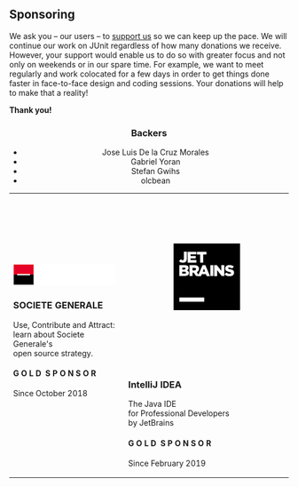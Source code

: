## Sponsoring

We ask you – our users – to [support us](https://steadyhq.com/en/junit) so we can keep up the pace.
We will continue our work on JUnit regardless of how many donations we receive.
However, your support would enable us to do so with greater focus and not only on weekends or in our spare time.
For example, we want to meet regularly and work colocated for a few days in order to get things done faster in face-to-face design and coding sessions.
Your donations will help to make that a reality!

**Thank you!**

<div align="center">
 <table style="width:100%">
 <tr>
 <td>
  <div class="card" onclick="location.href='https://www.societegenerale.com/en/digital-and-innovation/tech-culture-it';">
    <div class="card-image">
      <img src="assets/img/sponsor-logo-SocieteGenerale.png" alt="SOCIETE GENERALE">
    </div>
    <div class="card-center">
      <h3>SOCIETE GENERALE</h3>
      <p>
        Use, Contribute and Attract:<br>
        learn about Societe Generale's<br>
        open source strategy.
      </p>
    </div>
    <div class="card-bottom">
      <h4>G O L D&nbsp;&nbsp;S P O N S O R</h4>
      <p>Since October 2018</p>
    </div>    
  </div>
 </td>
 <td>
  <div class="card" onclick="location.href='https://www.jetbrains.com/idea/';">
    <div class="card-image">
      <svg xmlns="http://www.w3.org/2000/svg" viewBox="0 0 120.1 130.2" id="jetbrains" width="100%" height="100%"><path d="M118.6,71.8c0.9-0.8,1.4-1.9,1.5-3.2c0.1-2.6-1.8-4.7-4.4-4.9 c-1.2-0.1-2.4,0.4-3.3,1.1l0,0l-83.8,45.9c-1.9,0.8-3.6,2.2-4.7,4.1c-2.9,4.8-1.3,11,3.6,13.9c3.4,2,7.5,1.8,10.7-0.2l0,0l0,0 c0.2-0.2,0.5-0.3,0.7-0.5l78-54.8C117.3,72.9,118.4,72.1,118.6,71.8L118.6,71.8L118.6,71.8z" fill="url(#jetbrains_a)"></path><path d="M118.8,65.1L118.8,65.1L55,2.5C53.6,1,51.6,0,49.3,0 c-4.3,0-7.7,3.5-7.7,7.7v0c0,2.1,0.8,3.9,2.1,5.3l0,0l0,0c0.4,0.4,0.8,0.7,1.2,1l67.4,57.7l0,0c0.8,0.7,1.8,1.2,3,1.3 c2.6,0.1,4.7-1.8,4.9-4.4C120.2,67.3,119.7,66,118.8,65.1z" fill="url(#jetbrains_b)"></path><path d="M57.1,59.5C57,59.5,17.7,28.5,16.9,28l0,0l0,0c-0.6-0.3-1.2-0.6-1.8-0.9 c-5.8-2.2-12.2,0.8-14.4,6.6c-1.9,5.1,0.2,10.7,4.6,13.4l0,0l0,0C6,47.5,6.6,47.8,7.3,48c0.4,0.2,45.4,18.8,45.4,18.8l0,0 c1.8,0.8,3.9,0.3,5.1-1.2C59.3,63.7,59,61,57.1,59.5z" fill="url(#jetbrains_c)"></path><path d="M49.3,0c-1.7,0-3.3,0.6-4.6,1.5L4.9,28.3c-0.1,0.1-0.2,0.1-0.2,0.2l-0.1,0 l0,0c-1.7,1.2-3.1,3-3.9,5.1C-1.5,39.4,1.5,45.9,7.3,48c3.6,1.4,7.5,0.7,10.4-1.4l0,0l0,0c0.7-0.5,1.3-1,1.8-1.6l34.6-31.2l0,0 c1.8-1.4,3-3.6,3-6.1v0C57.1,3.5,53.6,0,49.3,0z" fill="url(#jetbrains_d)"></path><path fill="#000" d="M34.6 37.4H85.6V88.4H34.6z"></path><path fill="#FFF" d="M39 78.8H58.1V82H39z"></path><g fill="#FFF"><path d="M38.8,50.8l1.5-1.4c0.4,0.5,0.8,0.8,1.3,0.8c0.6,0,0.9-0.4,0.9-1.2l0-5.3l2.3,0 l0,5.3c0,1-0.3,1.8-0.8,2.3c-0.5,0.5-1.3,0.8-2.3,0.8C40.2,52.2,39.4,51.6,38.8,50.8z"></path><path d="M45.3,43.8l6.7,0v1.9l-4.4,0V47l4,0l0,1.8l-4,0l0,1.3l4.5,0l0,2l-6.7,0 L45.3,43.8z"></path><path d="M55,45.8l-2.5,0l0-2l7.3,0l0,2l-2.5,0l0,6.3l-2.3,0L55,45.8z"></path><path d="M39,54l4.3,0c1,0,1.8,0.3,2.3,0.7c0.3,0.3,0.5,0.8,0.5,1.4v0 c0,1-0.5,1.5-1.3,1.9c1,0.3,1.6,0.9,1.6,2v0c0,1.4-1.2,2.3-3.1,2.3l-4.3,0L39,54z M43.8,56.6c0-0.5-0.4-0.7-1-0.7l-1.5,0l0,1.5 l1.4,0C43.4,57.3,43.8,57.1,43.8,56.6L43.8,56.6z M43,59l-1.8,0l0,1.5H43c0.7,0,1.1-0.3,1.1-0.8v0C44.1,59.2,43.7,59,43,59z"></path><path d="M46.8,54l3.9,0c1.3,0,2.1,0.3,2.7,0.9c0.5,0.5,0.7,1.1,0.7,1.9v0 c0,1.3-0.7,2.1-1.7,2.6l2,2.9l-2.6,0l-1.7-2.5h-1l0,2.5l-2.3,0L46.8,54z M50.6,58c0.8,0,1.2-0.4,1.2-1v0c0-0.7-0.5-1-1.2-1 l-1.5,0v2H50.6z"></path><path d="M56.8,54l2.2,0l3.5,8.4l-2.5,0l-0.6-1.5l-3.2,0l-0.6,1.5l-2.4,0L56.8,54z M58.8,59l-0.9-2.3L57,59L58.8,59z"></path><path d="M62.8,54l2.3,0l0,8.3l-2.3,0L62.8,54z"></path><path d="M65.7,54l2.1,0l3.4,4.4l0-4.4l2.3,0l0,8.3l-2,0L68,57.8l0,4.6l-2.3,0L65.7,54z"></path><path d="M73.7,61.1l1.3-1.5c0.8,0.7,1.7,1,2.7,1c0.6,0,1-0.2,1-0.6v0 c0-0.4-0.3-0.5-1.4-0.8c-1.8-0.4-3.1-0.9-3.1-2.6v0c0-1.5,1.2-2.7,3.2-2.7c1.4,0,2.5,0.4,3.4,1.1l-1.2,1.6 c-0.8-0.5-1.6-0.8-2.3-0.8c-0.6,0-0.8,0.2-0.8,0.5v0c0,0.4,0.3,0.5,1.4,0.8c1.9,0.4,3.1,1,3.1,2.6v0c0,1.7-1.3,2.7-3.4,2.7 C76.1,62.5,74.7,62,73.7,61.1z"></path></g></svg>
    </div>
    <div class="card-center">
      <h3>IntelliJ IDEA</h3>
      <p>
        The Java IDE<br>
        for Professional Developers<br>
        by JetBrains
      </p>
    </div>
    <div class="card-bottom">
      <h4>G O L D&nbsp;&nbsp;S P O N S O R</h4>
      <p>Since February 2019</p>
    </div>    
  </div>
 </td>
 </tr>
</div>

### Backers

- Jose Luis De la Cruz Morales
- Gabriel Yoran
- Stefan Gwihs
- olcbean
